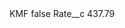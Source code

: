 <?xml version="1.0" encoding="UTF-8"?>
<CustomMetadata xmlns="http://soap.sforce.com/2006/04/metadata" xmlns:xsi="http://www.w3.org/2001/XMLSchema-instance" xmlns:xsd="http://www.w3.org/2001/XMLSchema">
    <label>KMF</label>
    <protected>false</protected>
    <values>
        <field>Rate__c</field>
        <value xsi:type="xsd:double">437.79</value>
    </values>
</CustomMetadata>
